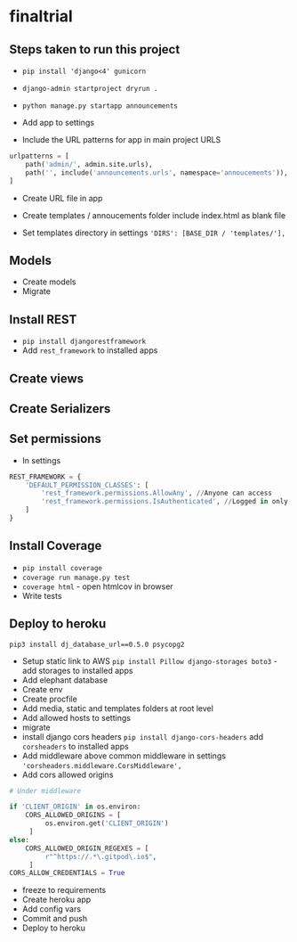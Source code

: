 # finaltrial

## Steps taken to run this project

-   `pip install 'django<4' gunicorn`
-   `django-admin startproject dryrun .`
-   `python manage.py startapp announcements`
-   Add app to settings

-   Include the URL patterns for app in main project URLS

```python
urlpatterns = [
    path('admin/', admin.site.urls),
    path('', include('announcements.urls', namespace='annoucements')),
]
```

-   Create URL file in app
-   Create templates / annoucements folder include index.html as blank file

-   Set templates directory in settings `'DIRS': [BASE_DIR / 'templates/'],`

## Models

-   Create models
-   Migrate

## Install REST

-   `pip install djangorestframework`
-   Add `rest_framework` to installed apps

## Create views

## Create Serializers

## Set permissions

-   In settings

```python
REST_FRAMEWORK = {
    'DEFAULT_PERMISSION_CLASSES': [
        'rest_framework.permissions.AllowAny', //Anyone can access
        'rest_framework.permissions.IsAuthenticated', //Logged in only can access the API
    ]
}
```

## Install Coverage

-   `pip install coverage`
-   `coverage run manage.py test`
-   `coverage html` - open htmlcov in browser
-   Write tests

## Deploy to heroku

`pip3 install dj_database_url==0.5.0 psycopg2`

-   Setup static link to AWS
    `pip install Pillow django-storages boto3` - add storages to installed apps
-   Add elephant database
-   Create env
-   Create procfile
-   Add media, static and templates folders at root level
-   Add allowed hosts to settings
-   migrate
-   install django cors headers `pip install django-cors-headers` add `corsheaders` to installed apps
-   Add middleware above common middleware in settings `'corsheaders.middleware.CorsMiddleware',`
-   Add cors allowed origins

```python
# Under middleware

if 'CLIENT_ORIGIN' in os.environ:
    CORS_ALLOWED_ORIGINS = [
         os.environ.get('CLIENT_ORIGIN')
     ]
else:
    CORS_ALLOWED_ORIGIN_REGEXES = [
         r"^https://.*\.gitpod\.io$",
     ]
CORS_ALLOW_CREDENTIALS = True
```

-   freeze to requirements
-   Create heroku app
-   Add config vars
-   Commit and push
-   Deploy to heroku
